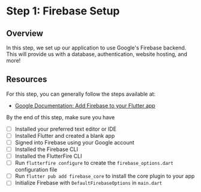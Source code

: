# Step 1: Firebase Setup

## Overview

In this step, we set up our application to use Google's Firebase backend. This will provide us with a database, authentication, website hosting, and more!

## Resources

For this step, you can generally follow the steps available at:

- [Google Documentation: Add Firebase to your Flutter app](https://firebase.google.com/docs/flutter/setup?platform=ios)

By the end of this step, make sure you have
- [ ] Installed your preferred text editor or IDE
- [ ] Installed Flutter and created a blank app
- [ ] Signed into Firebase using your Google account
- [ ] Installed the Firebase CLI
- [ ] Installed the FlutterFire CLI
- [ ] Run `flutterfire configure` to create the `firebase_options.dart` configuration file
- [ ] Run `flutter pub add firebase_core` to install the core plugin to your app
- [ ] Initialize Firebase with `DefaultFirebaseOptions` in `main.dart`
